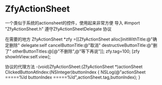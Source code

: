 # ZfyActionSheet
一个类似于系统的actionsheet的控件，使用起来非常方便
导入 #import "ZfyActionSheet.h"
遵守ZfyActionSheetDelegate 协议

在需要的地方
    ZfyActionSheet *zfy =[[ZfyActionSheet alloc]initWithTitle:@"确定删除" delegate:self cancelButtonTitle:@"取消" destructiveButtonTitle:@"删了" otherButtonTitles:@[@"不删除",@"等下再说"]];
    zfy.tag=100;
    [zfy showInView:self.view];

协议的代理方法
-(void)ZfyActionSheet:(ZfyActionSheet *)actionSheet ClickedButtonAtIndex:(NSInteger)buttonIndex
{
    NSLog(@"actionSheet =====%ld  buttonIndex =====%ld",actionSheet.tag,buttonIndex);
}
